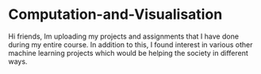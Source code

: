 # Computation-and-Visualisation
 Hi friends, Im uploading my projects and assignments that I have done during my entire course. In addition to this, I found interest in various other machine learning projects which would be helping the society in different ways. 
